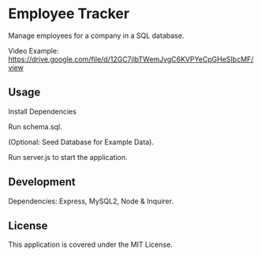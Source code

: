 # Employee Tracker

Manage employees for a company in a SQL database.

Video Example: https://drive.google.com/file/d/12GC7jlbTWemJvgC6KVPYeCpGHeSIbcMF/view

## Usage

Install Dependencies

Run schema.sql.

(Optional: Seed Database for Example Data).

Run server.js to start the application.

## Development

Dependencies: Express, MySQL2, Node & Inquirer.

## License

This application is covered under the MIT License.


